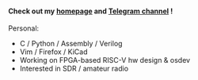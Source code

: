 #### Check out my [homepage](https://regymm.github.io) and [Telegram channel](https://t.me/xtalhart) !

Personal:
- C / Python / Assembly / Verilog
- Vim / Firefox / KiCad
- Working on FPGA-based RISC-V hw design & osdev
- Interested in SDR / amateur radio

<!--
**regymm/regymm** is a ✨ _special_ ✨ repository because its `README.md` (this file) appears on your GitHub profile.

Here are some ideas to get you started:

- 🔭 I’m currently working on ...
- 🌱 I’m currently learning ...
- 👯 I’m looking to collaborate on ...
- 🤔 I’m looking for help with ...
- 💬 Ask me about ...
- 📫 How to reach me: ...
- 😄 Pronouns: ...
- ⚡ Fun fact: ...
-->
